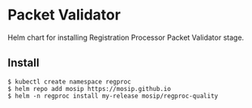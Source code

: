 # Packet Validator

Helm chart for installing Registration Processor Packet Validator stage.

## Install
```console
$ kubectl create namespace regproc
$ helm repo add mosip https://mosip.github.io
$ helm -n regproc install my-release mosip/regproc-quality
```

